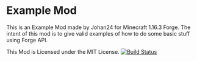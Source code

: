 Example Mod
===

This is an Example Mod made by Johan24 for Minecraft 1.16.3 Forge.
The intent of this mod is to give valid examples of how to do some basic stuff using Forge API.

This Mod is Licensed under the MIT License.
[![Build Status](https://travis-ci.org/Johan2403/ExampleMod.svg?branch=1.16.3)](https://travis-ci.org/Johan2403/ExampleMod)
